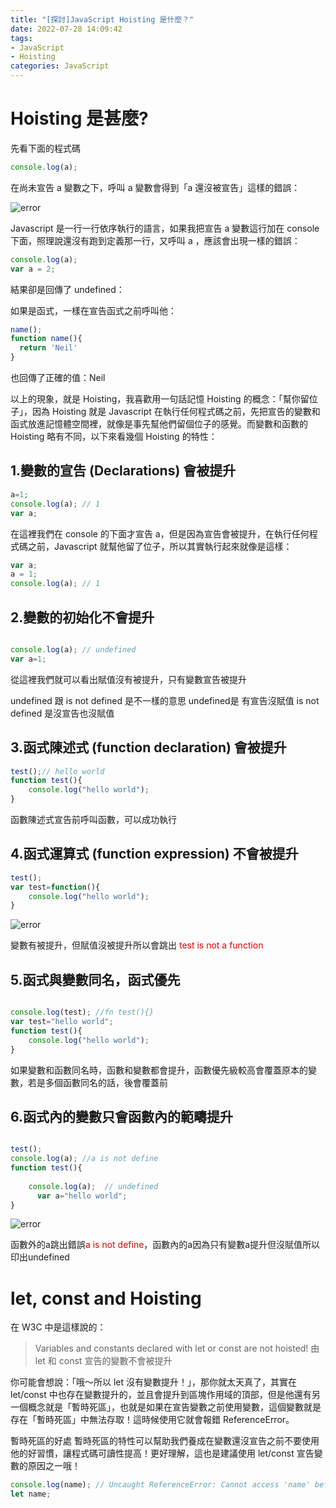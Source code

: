 ```yaml
---
title: "[探討]JavaScript Hoisting 是什麼？"
date: 2022-07-28 14:09:42
tags:
- JavaScript
- Hoisting
categories: JavaScript
---
```


# Hoisting 是甚麼?

先看下面的程式碼

```JavaScript
console.log(a);

```

<!-- more -->
在尚未宣告 a 變數之下，呼叫 a 變數會得到「a 還沒被宣告」這樣的錯誤：

![error](../image/jshosting/hostingerror.PNG "error")



 Javascript 是一行一行依序執行的語言，如果我把宣告 a 變數這行加在 console 下面，照理說還沒有跑到定義那一行，又呼叫 a ，應該會出現一樣的錯誤：

```JavaScript
console.log(a);
var a = 2;
```

結果卻是回傳了 undefined：


如果是函式，一樣在宣告函式之前呼叫他：
```JavaScript
name();
function name(){
  return 'Neil'
}


```

也回傳了正確的值：Neil

以上的現象，就是 Hoisting，我喜歡用一句話記憶 Hoisting 的概念：「幫你留位子」，因為 Hoisting 就是 Javascript 在執行任何程式碼之前，先把宣告的變數和函式放進記憶體空間裡，就像是事先幫他們留個位子的感覺。而變數和函數的 Hoisting 略有不同，以下來看幾個 Hoisting 的特性：


## 1.變數的宣告 (Declarations) 會被提升

```JavaScript
a=1;
console.log(a); // 1
var a;

```

在這裡我們在 console 的下面才宣告 a，但是因為宣告會被提升，在執行任何程式碼之前，Javascript 就幫他留了位子，所以其實執行起來就像是這樣：


```javascript
var a;
a = 1;
console.log(a); // 1
```

## 2.變數的初始化不會提升
```javascript

console.log(a); // undefined
var a=1;
```

從這裡我們就可以看出賦值沒有被提升，只有變數宣告被提升

undefined 跟 is not defined 是不一樣的意思
undefined是 有宣告沒賦值
is not defined 是沒宣告也沒賦值

## 3.函式陳述式 (function declaration) 會被提升

```javascript
test();// hello world
function test(){
    console.log("hello world");
}
```

函數陳述式宣告前呼叫函數，可以成功執行

## 4.函式運算式 (function expression) 不會被提升
```javascript
test(); 
var test=function(){
    console.log("hello world");
}
```
![error](../image/jshosting/hostingfnerror.PNG "error")

變數有被提升，但賦值沒被提升所以會跳出
<font color="#dd00">test is not a function</font>

## 5.函式與變數同名，函式優先

```javascript

console.log(test); //fn test(){}
var test="hello world";
function test(){
    console.log("hello world");
}
```
如果變數和函數同名時，函數和變數都會提升，函數優先級較高會覆蓋原本的變數，若是多個函數同名的話，後會覆蓋前

## 6.函式內的變數只會函數內的範疇提升
```javascript

test();
console.log(a); //a is not define
function test(){
  
    console.log(a);  // undefined
      var a="hello world";
}
```
![error](../image/jshosting/hostinginlinefnerror.PNG "error")

函數外的a跳出錯誤<font color="#dd00">a is not define</font>，函數內的a因為只有變數a提升但沒賦值所以印出undefined

# let, const and Hoisting
在 W3C 中是這樣說的：

>Variables and constants declared with let or const are not hoisted!
由 let 和 const 宣告的變數不會被提升

你可能會想說：「哦～所以 let 沒有變數提升！」，那你就太天真了，其實在 let/const 中也存在變數提升的，並且會提升到區塊作用域的頂部，但是他還有另一個概念就是「暫時死區」，也就是如果在宣告變數之前使用變數，這個變數就是存在「暫時死區」中無法存取！這時候使用它就會報錯 ReferenceError。

暫時死區的好處
暫時死區的特性可以幫助我們養成在變數還沒宣告之前不要使用他的好習慣，讓程式碼可讀性提高！更好理解，這也是建議使用 let/const 宣告變數的原因之一哦！

```javascript
console.log(name); // Uncaught ReferenceError: Cannot access 'name' before initialization
let name;
```
